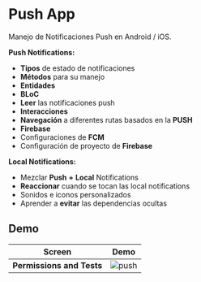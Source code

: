 
# Push App

Manejo de Notificaciones Push en Android / iOS.

**Push Notifications:**
- **Tipos** de estado de notificaciones
- **Métodos** para su manejo
- **Entidades**
- **BLoC**
- **Leer** las notificaciones push
- **Interacciones**
- **Navegación** a diferentes rutas basados en la **PUSH**
- **Firebase**
- Configuraciones de **FCM**
- Configuración de proyecto de **Firebase**

**Local Notifications:**
- Mezclar **Push** **+** **Local** Notifications
- **Reaccionar** cuando se tocan las local notifications
- Sonidos e iconos personalizados
- Aprender a **evitar** las dependencias ocultas

## Demo

| Screen            | Demo                                                              |
| ----------------- | ------------------------------------------------------------------ |
| **Permissions and Tests** | ![push](https://github.com/manuels-bts/Flutter-Index/assets/116088500/91ef1086-93c5-47ed-af0c-46f7fba1213b) |




